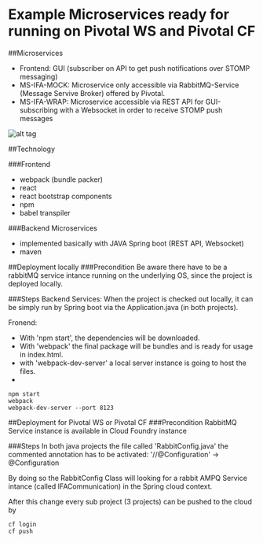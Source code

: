 # Example Microservices ready for running on Pivotal WS and Pivotal CF

##Microservices
- Frontend: GUI (subscriber on API to get push notifications over STOMP messaging) 
- MS-IFA-MOCK: Microservice only accessible via RabbitMQ-Service (Message Servive Broker) offered by Pivotal.
- MS-IFA-WRAP: Microservice accessible via REST API for GUI-subscribing with a Websocket in order to receive STOMP push messages

![alt tag](https://raw.githubusercontent.com/larswillrich/OrderMgmt/master/Architecture.png)

##Technology

###Frontend
- webpack (bundle packer)
- react
- react bootstrap components
- npm
- babel transpiler

###Backend Microservices
- implemented basically with JAVA Spring boot (REST API, Websocket)
- maven


##Deployment locally
###Precondition
Be aware there have to be a rabbitMQ service intance running on the underlying OS, since the project is deployed locally.

###Steps
Backend Services: When the project is checked out locally, it can be simply run by Spring boot via the Application.java (in both projects).

Fronend: 
- With 'npm start', the dependencies will be downloaded. 
- With 'webpack' the final package will be bundles and is ready for usage in index.html.
- with 'webpack-dev-server' a local server instance is going to host the files.
- 
```
npm start
webpack
webpack-dev-server --port 8123
```

##Deployment for Pivotal WS or Pivotal CF
###Precondition
RabbitMQ Service instance is available in Cloud Foundry instance

###Steps
In both java projects the file called 'RabbitConfig.java' the commented annotation has to be activated:
'//@Configuration' -> @Configuration

By doing so the RabbitConfig Class will looking for a rabbit AMPQ Service intance (called IFACommunication) in the Spring cloud context.

After this change every sub project (3 projects) can be pushed to the cloud by
```
cf login
cf push
```
